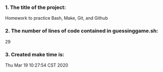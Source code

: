 ### 1. The title of the project: 
Homework to practice Bash, Make, Git, and Github
### 2. The number of lines of code contained in guessinggame.sh: 
29
### 3. Created make time is: 
Thu Mar 19 10:27:54 CST 2020
